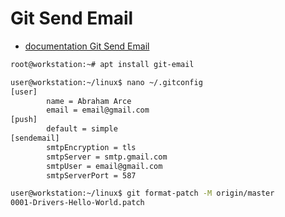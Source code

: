 # Git Send Email

- [documentation Git Send Email](https://git-scm.com/docs/git-send-email)

```sh
root@workstation:~# apt install git-email
```

```sh
user@workstation:~/linux$ nano ~/.gitconfig
[user]
        name = Abraham Arce
        email = email@gmail.com
[push]
        default = simple
[sendemail]
        smtpEncryption = tls
        smtpServer = smtp.gmail.com
        smtpUser = email@gmail.com
        smtpServerPort = 587
```

```sh
user@workstation:~/linux$ git format-patch -M origin/master
0001-Drivers-Hello-World.patch
```

